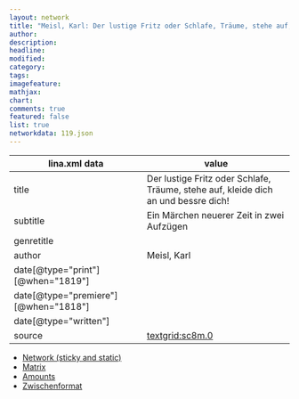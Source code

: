 ```yaml
---
layout: network
title: "Meisl, Karl: Der lustige Fritz oder Schlafe, Träume, stehe auf, kleide dich an und bessre dich! (1818)"
author:
description:
headline:
modified:
category:
tags:
imagefeature: 
mathjax: 
chart: 
comments: true
featured: false
list: true
networkdata: 119.json
---
```

lina.xml data  | value
------------- | -------------
title|Der lustige Fritz oder Schlafe, Träume, stehe auf, kleide dich an und bessre dich!
subtitle|Ein Märchen neuerer Zeit in zwei Aufzügen
genretitle|
author|Meisl, Karl
date[@type="print"][@when="1819"]|
date[@type="premiere"][@when="1818"]|
date[@type="written"]|
source|[textgrid:sc8m.0](https://textgridlab.org/1.0/tgcrud-public/rest/textgrid:sc8m.0/data)



* [Network (sticky and static)](/network119)
* [Matrix](/matrix119)
* [Amounts](/amounts119)
* [Zwischenformat](/lina119 )
